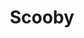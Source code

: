 ---
layout: peliculas
title: "Scooby"
titulo_original: "Scoob"
image_carousel: 'https://i.ibb.co/p4wS5gC/scobby-min.jpg'
image_banner: 'https://i.ibb.co/bJ0Pvq1/D-I2-Rae-XUAA89-Ij-min.jpg'
trailer: https://www.youtube.com/embed/c5J4_bnWQ6I
embed: https://www.youtube.com/embed/c5J4_bnWQ6I?autoplay=1&amp;rel=0&amp;hd=1&border=0&wmode=opaque&enablejsapi=1&modestbranding=1&controls=1&showinfo=0
description: Scooby y la pandilla enfrentan su misterio más desafiante, un complot para liberar al perro fantasma Cerberus sobre el mundo. Mientras corren para detener este apocalipsis, la pandilla descubre que Scooby tiene un destino épico mayor de lo que nadie imaginaba.
description_corta: Scooby y la pandilla enfrentan su misterio más desafiante, un complot para liberar al perro fantasma Cerberus sobre el mundo. Mientras corren para detener este apocalipsis, la pandilla descubre que Scooby tiene....
duracion: '1h 34 min'
estrellas: '4'
idioma: 'Latino'
clasificacion: '+4'
category: 'peliculas'
nuevo: 'new_peliculas'
calidad: 'Full HD'
genero: Animación, comedia, aventura
anio: '2020'
netflix: 'No'
reproductores_otros: ["https://gdriveplayer.io/embed2.php?link=7A90xZtNEA9Isv5py25LkAx2IBREJ6VWsUMq3CvtK7Kg0%252BJ%252B0quXyGpp340IAp72a67qWNd9cGFDidYIbLKe9fDib5g0%252F%252F5%252BQ9z7QK9IhSPPMcwzbNjvSpZQGyWQ1LK46y9vhs%252Bqgr7GiR7fF0sRtO1VV3ow1oFNol2fktCY1gXe1iX7NKchZkvlOWzNHs8c1YeHgbNKOJzhqF%252BiLP%252Bzx6","Latino","https://gdriveplayer.me/embed2.php?link=w7aHGjHBZDxqMK4xGk%252F3%252FQgFxpmR51rveBRQkjJSqfvwvV%252FpxE08Gnbd4uFHrueFKaJVKXPvMJVR%252Fl575pZMjVTiFCqT7koskUufl3taT7z9PLhLFkU4ElQzrhFhWwvQosZXwl7SrCvSXGfbHcoPR0cu%252FGpR2J2%252Fumcv8Y1Wr63RZeqgNg0vDeXVhqO4jDlvTEh4hjk9nN1njXg7bxtmtY","Latino","https://mstream.press/5kceq16kq3pr","Latino","https://player.premiumstream.live/player.php?id=NDI1Ng&sub=","Latino","https://mstream.press/0b3k1bjn2hpg","Latino","https://api.cuevana3.io/stream/index.php?file=ek5lbm9xYWNrS0xYMTZLa2xNbkdvY3ZTb3BtZng4TGp6ZFpobGFMUGtOelcwcUZmbWRIVzRkakVuS0JnbEplcG1KUnNZSlRTMGViVTBxZGdsdEhPb3Ayem9JR0t6S2JsczdGbllLRFNsUT09","Latino"]
reproductores_fembed: ["https://feurl.com/v/w32ydbnn255w5z7","Latino","https://feurl.com/v/8egndu88pgere7w","Latino","https://feurl.com/v/qyx60ueeer53d6n","Latino"]
tags:
- Animado
---